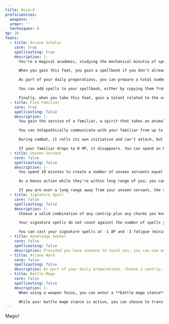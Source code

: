 ```yaml
---
title: Wizard
proficiencies:
  weapons: ''
  armor: ''
  techniques: 0
hp: 20
feats:
  - title: Arcane Scholar
    core: true
    spellcasting: true
    description: |-
      You're a magical academic, studying the mechanical minutia of spellcasting, breaking down arcane magic into its constituent parts and building it back up again. Your **spellcasting ability** is +FOCUS.

      When you gain this feat, you gain a spellbook if you don't already have one. Your spellbook is your repository of knowledge of all things spellcasting. Choose a total number of non-rare charms and cantrips equal to twice your FOCUS (with a minimum of 1 cantrip). When choosing your cantrips, pick from ones  with the "arcane" tag.

      As part of your daily preparations, you can prepare a total number of cantrips and charms from your spellbook equal to your +FOCUS + your Proficiency Bonus.

      You can add spells to your spellbook, either by copying them from a spell scroll or learning them from another wizard. Doing so requires special ink, with cantrips costing 200g, charms costing 100g + 100g per fatigue, and spells that comprise of both costing their total cantrip + charm cost, plus 100g. If your spellbook is destroyed, you can recreate it by crafting a new one for the cost of 100g. Be creative with your spellbook! It doesn't need to be a dusty old tome; it may be tattooed onto you, or stitched into your robes.

      Finally, when you take this feat, gain a talent related to the arcane or academia, and gain expertise in that talent.
  - title: Find Familiar
    core: true
    spellcasting: false
    description: |-
      You gain the service of a familiar, a spirit that takes an animal form of your choice in the form of a CR0 tiny creature. It acts independently of you, but obeys your commands.

      You can telepathically communicate with your familiar from up to 100 feet away and can spend 1 AP on your turn to see and hear through them, gaining the benefits of any special senses it has.

      During combat, it rolls its own initiative and can't attack, but it can take other actions as normal. On your turn, you can cast one of your cantrips through your familiar; if you do so, its AP and fatigue cost is increased by one, and its range changes to touch.

      If your familiar drops to 0 HP, it disappears. You can spend an hour resummoning it, which can be done in conjunction with finishing a short rest or as part of your daily preparations. You can also temporarily dismiss it to a pocket dimension on your turn for 1 AP. When it disappears, it leaves behind anything it was wearing or carrying.
  - title: Unseen Servant
    core: false
    spellcasting: false
    description: |-
      You spend 10 minutes to create a number of unseen servants equal to your +FOCUS. Unseen servants are invisible, mindless, shapeless, medium sized forces that perform simple tasks at your command for one hour. They have 0 AC, 1 HP, 0 fatigue, 0 exhaustion, 0 in all abilities, and can't attack. If it drops to 0 HP, it vanishes from existence.

      As a bonus action while they're within long range of you, you can mentally command a servant to perform a simple task that a human could do, such as fetching things, cleaning, mending, folding clothes, lighting fires, serving food, and pouring drinks. Once you give the command, the servant performs the task to the best of its ability until it completes it, then waits for your next command. Servants can't move more than a short range each round.

      If you are ever a long range away from your unseen servant, the spell ends early. When you create your servants, you can designate a single structure or grounds (like a tavern or the grounds of a homestead) as a safe space for your servants; when they're created there, or you bring them there, they can stay there, carrying out tasks, while you leave. You can have a total number of servants bound to a structure or grounds equal 3x your +FOCUS. You can only have one structure or grounds designated as safe at a time, and you can never have more than 3x your +FOCUS number of servants at a time.
  - title: Signature Spell
    core: false
    spellcasting: false
    description: |-
      Choose a valid combination of any cantrip plus any charms you know, that is now your signature spell; give it a name and describe it! Gain a number of signature spells equal to your Proficiency Bonus.

      Your signature spells do not count against the number of spells you have prepared, and you do not need their base cantrip or charms prepared to use them.

      You can cast your signature spells at -1 AP and -1 fatigue (minimum 1 each) a total number of times per day between them equal to your Proficiency Bonus and can cast them normally as often as you would like.
  - title: Knowledge Seeker
    core: false
    spellcasting: false
    description: Provided you have someone to teach you, you can now add any cantrip or charm to your spellbook and prepare and use them as Wizard spells. You also gain an additional preparation slot per day for cantrips or charms.
  - title: Arcane Ward
    core: false
    spellcasting: false
    description: As part of your daily preparations, choose a cantrip. Whenever you deal damage with a spell that includes that cantrip, gain +SPELL temporary hit points.
  - title: Battle Mage
    core: false
    spellcasting: false
    description: |-
      When using a weapon focus, you can enter a **battle mage stance** as part of the action to activate it. As part of entering this stance and preparing yourself for battle, you become invigorated and can cast either a shield or armor charmed spell on yourself (marking fatigue as normal). Additionally, spells using the cantrip you channel can add your +SPELL to their damage or healing rolls when cast at melee range. Your stance ends early if you're disarmed or you otherwise stop having your weapon focus available, otherwise it lasts for 1 minute. You can use this a number of times per day equal to your proficiency bonus.

      While your battle mage stance is active, you can choose to transform your familiar one size category larger than you, enabling you to ride it as a controlled mount When it does so, it gains +10 temporary HP but is otherwise unchanged.
---
```


Magic!
